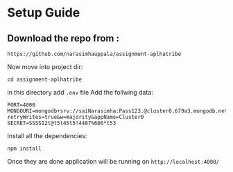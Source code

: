 # Setup Guide

## Download the repo from :

`https://github.com/narasimhauppala/assignment-aplhatribe`

Now move into project dir:

`cd assignment-aplhatribe`

in this directory add `.env` file
Add the follwing data:

```
PORT=4000
MONGOURI=mongodb+srv://saiNarasimha:Pass123.@cluster0.679a3.mongodb.net/alphadb?retryWrites=true&w=majority&appName=Cluster0
SECRET=SSSS12t@t5t45t5!4487%686*t53
```

Install all the dependencies:

`npm install`

Once they are done application will be running on `http://localhost:4000/`

